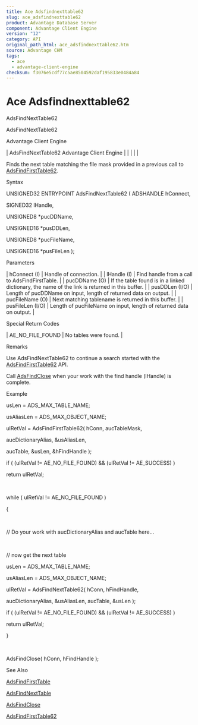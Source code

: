 ```yaml
---
title: Ace Adsfindnexttable62
slug: ace_adsfindnexttable62
product: Advantage Database Server
component: Advantage Client Engine
version: "12"
category: API
original_path_html: ace_adsfindnexttable62.htm
source: Advantage CHM
tags:
  - ace
  - advantage-client-engine
checksum: f3076e5cdf77c5ae8504592daf195833e0484a84
---
```


# Ace Adsfindnexttable62

AdsFindNextTable62

AdsFindNextTable62

Advantage Client Engine

| AdsFindNextTable62  Advantage Client Engine |  |  |  |  |

Finds the next table matching the file mask provided in a previous call to [AdsFindFirstTable62](ace_adsfindfirsttable62.md).

Syntax

UNSIGNED32 ENTRYPOINT AdsFindNextTable62 ( ADSHANDLE hConnect,

SIGNED32 lHandle,

UNSIGNED8 \*pucDDName,

UNSIGNED16 \*pusDDLen,

UNSIGNED8 \*pucFileName,

UNSIGNED16 \*pusFileLen );

Parameters

| hConnect (I) | Handle of connection. |
| lHandle (I) | Find handle from a call to AdsFindFirstTable. |
| pucDDName (O) | If the table found is in a linked dictionary, the name of the link is returned in this buffer. |
| pusDDLen (I/O) | Length of pucDDName on input, length of returned data on output. |
| pucFileName (O) | Next matching tablename is returned in this buffer. |
| pusFileLen (I/O) | Length of pucFileName on input, length of returned data on output. |

Special Return Codes

| AE\_NO\_FILE\_FOUND | No tables were found. |

Remarks

Use AdsFindNextTable62 to continue a search started with the [AdsFindFirstTable62](ace_adsfindfirsttable62.md) API.

Call [AdsFindClose](ace_adsfindclose.md) when your work with the find handle (lHandle) is complete.

Example

usLen = ADS\_MAX\_TABLE\_NAME;

usAliasLen = ADS\_MAX\_OBJECT\_NAME;

ulRetVal = AdsFindFirstTable62( hConn, aucTableMask,

aucDictionaryAlias, &usAliasLen,

aucTable, &usLen, &hFindHandle );

if ( (ulRetVal != AE\_NO\_FILE\_FOUND) && (ulRetVal != AE\_SUCCESS) )

return ulRetVal;

 

while ( ulRetVal != AE\_NO\_FILE\_FOUND )

{

 

// Do your work with aucDictionaryAlias and aucTable here...

 

// now get the next table

usLen = ADS\_MAX\_TABLE\_NAME;

usAliasLen = ADS\_MAX\_OBJECT\_NAME;

ulRetVal = AdsFindNextTable62( hConn, hFindHandle,

aucDictionaryAlias, &usAliasLen, aucTable, &usLen );

if ( (ulRetVal != AE\_NO\_FILE\_FOUND) && (ulRetVal != AE\_SUCCESS) )

return ulRetVal;

}

 

AdsFindClose( hConn, hFindHandle );

See Also

[AdsFindFirstTable](ace_adsfindfirsttable.md)

[AdsFindNextTable](ace_adsfindnexttable.md)

[AdsFindClose](ace_adsfindclose.md)

[AdsFindFirstTable62](ace_adsfindfirsttable62.md)
